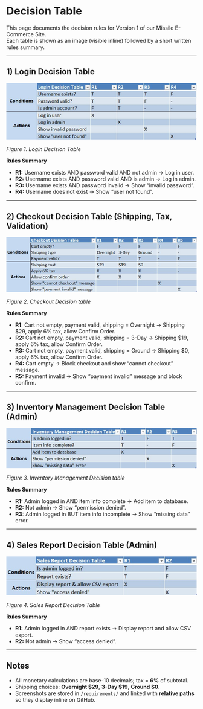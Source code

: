 # Decision Table

This page documents the decision rules for Version 1 of our Missile E-Commerce Site.  
Each table is shown as an image (visible inline) followed by a short written rules summary.

---

## 1) Login Decision Table
![Login Table](./assets/login-table.jpg)

*Figure 1. Login Decision Table*

**Rules Summary**
- **R1:** Username exists AND password valid AND not admin → Log in user.
- **R2:** Username exists AND password valid AND is admin → Log in admin.
- **R3:** Username exists AND password invalid → Show “invalid password”.
- **R4:** Username does not exist → Show “user not found”.

---

## 2) Checkout Decision Table (Shipping, Tax, Validation)
![Checkout Table](./assets/Checkout-table.jpg)

*Figure 2. Checkout Decision table*

**Rules Summary**
- **R1:** Cart not empty, payment valid, shipping = Overnight → Shipping $29, apply 6% tax, allow Confirm Order.
- **R2:** Cart not empty, payment valid, shipping = 3-Day → Shipping $19, apply 6% tax, allow Confirm Order.
- **R3:** Cart not empty, payment valid, shipping = Ground → Shipping $0, apply 6% tax, allow Confirm Order.
- **R4:** Cart empty → Block checkout and show “cannot checkout” message.
- **R5:** Payment invalid → Show “payment invalid” message and block confirm.

---

## 3) Inventory Management Decision Table (Admin)
![Inventory Table](./assets/inventory-table.jpg)

*Figure 3. Inventory Management Decision table*

**Rules Summary**
- **R1:** Admin logged in AND item info complete → Add item to database.
- **R2:** Not admin → Show “permission denied”.
- **R3:** Admin logged in BUT item info incomplete → Show “missing data” error.

---

## 4) Sales Report Decision Table (Admin)
![Sales Table](./assets/SalesReport-table.jpg)

*Figure 4. Sales Report Decision Table*

**Rules Summary**
- **R1:** Admin logged in AND report exists → Display report and allow CSV export.
- **R2:** Not admin → Show “access denied”.

---

## Notes
- All monetary calculations are base-10 decimals; tax = **6%** of subtotal.
- Shipping choices: **Overnight $29**, **3-Day $19**, **Ground $0**.
- Screenshots are stored in `/requirements/` and linked with **relative paths** so they display inline on GitHub.
